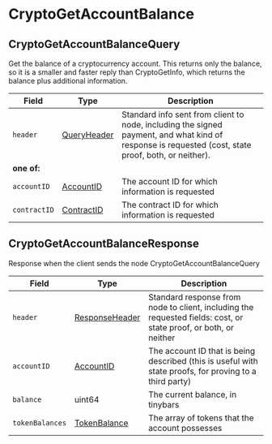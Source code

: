# CryptoGetAccountBalance

## CryptoGetAccountBalanceQuery

Get the balance of a cryptocurrency account. This returns only the balance, so it is a smaller and faster reply than CryptoGetInfo, which returns the balance plus additional information.

| Field        | Type                                           | Description                                                                                                                                         |
| ------------ | ---------------------------------------------- | --------------------------------------------------------------------------------------------------------------------------------------------------- |
| `header`     | [QueryHeader](../miscellaneous/queryheader.md) | Standard info sent from client to node, including the signed payment, and what kind of response is requested (cost, state proof, both, or neither). |
| **one of:**  |                                                |                                                                                                                                                     |
| `accountID`  | [AccountID](../basic-types/accountid.md)       | The account ID for which information is requested                                                                                                   |
| `contractID` | [ContractID](../basic-types/contractid.md)     | The contract ID for which information is requested                                                                                                  |

## CryptoGetAccountBalanceResponse

Response when the client sends the node CryptoGetAccountBalanceQuery

| Field           | Type                                                 | Description                                                                                                      |
| --------------- | ---------------------------------------------------- | ---------------------------------------------------------------------------------------------------------------- |
| `header`        | [ResponseHeader](../miscellaneous/responseheader.md) | Standard response from node to client, including the requested fields: cost, or state proof, or both, or neither |
| `accountID`     | [AccountID](../basic-types/accountid.md)             | The account ID that is being described (this is useful with state proofs, for proving to a third party)          |
| `balance`       | uint64                                               | The current balance, in tinybars                                                                                 |
| `tokenBalances` | [TokenBalance](../basic-types/tokenbalance.md)       | The array of tokens that the account possesses                                                                   |

